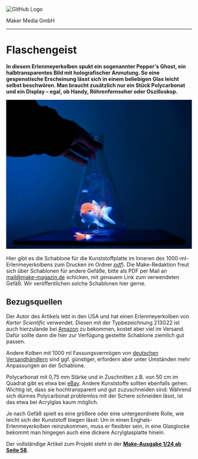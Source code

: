 ![GitHub Logo](http://www.heise.de/make/icons/make_logo.png)

Maker Media GmbH

***

# Flaschengeist

**In diesem Erlenmeyerkolben spukt ein sogenannter Pepper's Ghost, ein halbtransparentes Bild mit holografischer Anmutung. So eine gespenstische Erscheinung lässt sich in einem beliebigen Glas leicht selbst beschwören. Man braucht zusätzlich nur ein Stück Polycarbonat und ein Display – egal, ob Handy, Röhrenfernseher oder Oszilloskop.**

![Aufmacherbild aus dem Heft](./doc/AUF.jpg)

Hier gibt es die Schablone für die Kunststoffplatte im Inneren des 1000-ml-Erlenmeyerkolbens zum Drucken im Ordner [_pdf_](./pdf/)). Die Make-Redaktion freut sich über Schablonen für andere Gefäße, bitte als PDF per Mail an [mail@make-magazin.de](mailto:mail@make-magazin.de) schicken, mit genauem Link zum verwendeten Gefäß. Wir veröffentlichen solche Schablonen hier gerne. 

## Bezugsquellen

Der Autor des Artikels lebt in den USA und hat einen Erlenmeyerkolben von _Karter Scientific_ verwendet. Diesen mit der Typbezeichnung  213G22 ist auch hierzulande bei [Amazon](https://www.amazon.com/250ml-Narrow-Erlenmeyer-Borosilicate-Graduated/dp/B006VYY1IQ) zu bekommen, kostet aber viel im Versand. Dafür sollte dann die hier zur Verfügung gestellte Schablone ziemlich gut passen. 

Andere Kolben mit 1000 ml Fassungsvermögen von [deutschen Versandhändlern](https://www.glas-fabrik.de/Erlenmeyerkolben-1000ml-Weithals/GT00154) sind ggf. günstiger, erfordern aber unter Umständen mehr Anpassungen an der Schablone. 

Polycarbonat mit 0,75 mm Stärke und in Zuschnitten z.B. von 50 cm im Quadrat gibt es etwa bei [eBay](https://www.ebay.de/itm/164248987217). Andere Kunststoffe sollten ebenfalls gehen. Wichtig ist, dass sie hochtransparent und gut zuzuschneiden sind: Während sich dünnes Polycarbonat problemlos mit der Schere schneiden lässt, ist das etwa bei Acrylglas kaum möglich. 

Je nach Gefäß spielt es eine größere oder eine untergeordnete Rolle, wie leicht sich der Kunststoff biegen lässt: Um in einen Enghals-Erlenmeyerkolben reinzukommen, muss er flexibler sein, in eine Glasglocke bekommt man hingegen auch eine dickere Acrylglasplatte hinein. 

Der vollständige Artikel zum Projekt steht in der **[Make-Ausgabe 1/24 ab Seite 58](https://www.heise.de/select/make/2024/1/2334113395416761993)**.
